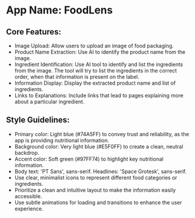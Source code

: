 # **App Name**: FoodLens

## Core Features:

- Image Upload: Allow users to upload an image of food packaging.
- Product Name Extraction: Use AI to identify the product name from the image.
- Ingredient Identification: Use AI tool to identify and list the ingredients from the image. The tool will try to list the ingredients in the correct order, when that information is present on the label.
- Information Display: Display the extracted product name and list of ingredients.
- Links to Explanations: Include links that lead to pages explaining more about a particular ingredient.

## Style Guidelines:

- Primary color: Light blue (#74A5FF) to convey trust and reliability, as the app is providing nutritional information.
- Background color: Very light blue (#E5F0FF) to create a clean, neutral backdrop.
- Accent color: Soft green (#97FF74) to highlight key nutritional information.
- Body text: 'PT Sans', sans-serif. Headlines: 'Space Grotesk', sans-serif.
- Use clear, minimalist icons to represent different food categories or ingredients.
- Prioritize a clean and intuitive layout to make the information easily accessible.
- Use subtle animations for loading and transitions to enhance the user experience.